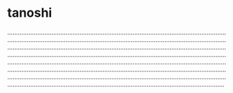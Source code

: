# tanoshi
...............................................................................................................................................................................................................................................................................................................................................................................................................................................................................................................................................................................................................................................................................................................................................................................................................................................................................................................................................................................................................................